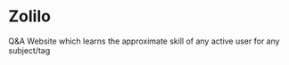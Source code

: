 Zolilo
======

Q&amp;A Website which learns the approximate skill of any active user for any subject/tag
